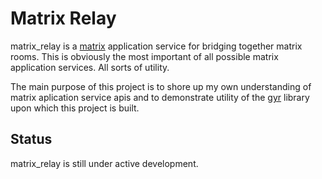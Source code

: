 <!---

Copyright 2016 Adam Beckmeyer

This file is part of Matrix Relay.

Matrix Relay is free software: you can redistribute it and/or modify
it under the terms of the GNU General Public License as published by
the Free Software Foundation, either version 3 of the License, or (at
your option) any later version.

Matrix Relay is distributed in the hope that it will be useful, but
WITHOUT ANY WARRANTY; without even the implied warranty of
MERCHANTABILITY or FITNESS FOR A PARTICULAR PURPOSE.  See the GNU
General Public License for more details.

You should have received a copy of the GNU General Public License
along with Matrix Relay. If not, see <http://www.gnu.org/licenses/>.  

--> 

# Matrix Relay

matrix_relay is a [matrix](https://matrix.org) application service for bridging
together matrix rooms. This is obviously the most important of all possible
matrix application services. All sorts of utility.

The main purpose of this project is to shore up my own understanding of matrix
aplication service apis and to demonstrate utility of the
[gyr](https://github.com/non-Jedi/gyr) library upon which this project is built.

## Status

matrix_relay is still under active development.
